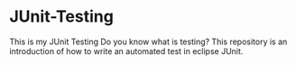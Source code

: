 # JUnit-Testing
This is my JUnit Testing
Do you know what is testing?
This repository is an introduction of how to write an automated test in eclipse JUnit.
